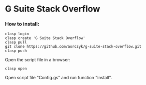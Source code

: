 # G Suite Stack Overflow

### How to install:
```
clasp login
clasp create 'G Suite Stack Overflow'
clasp pull
git clone https://github.com/aorczyk/g-suite-stack-overflow.git
clasp push
```
Open the script file in a browser:
```
clasp open
```
Open script file "Config.gs" and run function "Install".
